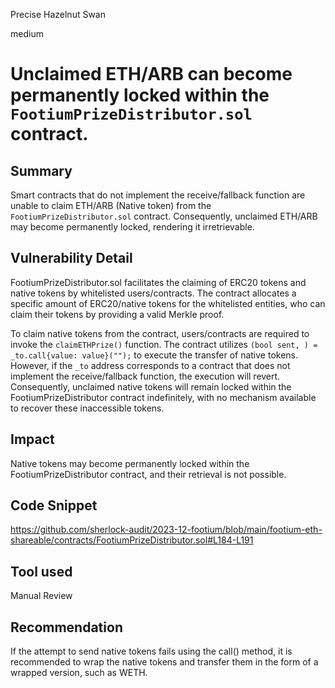 Precise Hazelnut Swan

medium

# Unclaimed ETH/ARB can become permanently locked within the `FootiumPrizeDistributor.sol` contract.

## Summary
Smart contracts that do not implement the receive/fallback function are unable to claim ETH/ARB (Native token) from the `FootiumPrizeDistributor.sol` contract. Consequently, unclaimed ETH/ARB may become permanently locked, rendering it irretrievable.
## Vulnerability Detail
FootiumPrizeDistributor.sol facilitates the claiming of ERC20 tokens and native tokens by whitelisted users/contracts. The contract allocates a specific amount of ERC20/native tokens for the whitelisted entities, who can claim their tokens by providing a valid Merkle proof.

To claim native tokens from the contract, users/contracts are required to invoke the `claimETHPrize()` function. The contract utilizes `(bool sent, ) = _to.call{value: value}("");` to execute the transfer of native tokens. However, if the `_to` address corresponds to a contract that does not implement the receive/fallback function, the execution will revert. Consequently, unclaimed native tokens will remain locked within the FootiumPrizeDistributor contract indefinitely, with no mechanism available to recover these inaccessible tokens.
## Impact
Native tokens may become permanently locked within the FootiumPrizeDistributor contract, and their retrieval is not possible.
## Code Snippet
https://github.com/sherlock-audit/2023-12-footium/blob/main/footium-eth-shareable/contracts/FootiumPrizeDistributor.sol#L184-L191
## Tool used

Manual Review

## Recommendation
If the attempt to send native tokens fails using the call() method, it is recommended to wrap the native tokens and transfer them in the form of a wrapped version, such as WETH.